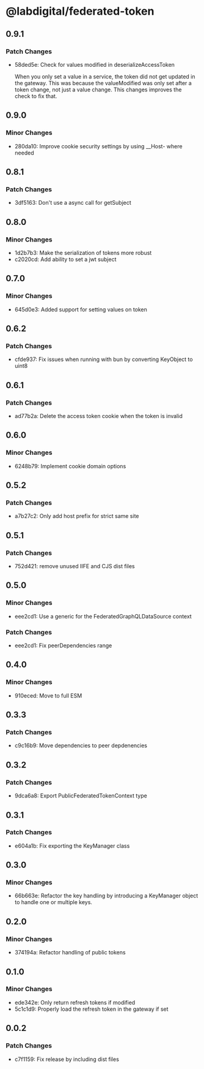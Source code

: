 # @labdigital/federated-token

## 0.9.1

### Patch Changes

- 58ded5e: Check for values modified in deserializeAccessToken

  When you only set a value in a service, the token did not get updated in the gateway.
  This was because the valueModified was only set after a token change, not just a value change.
  This changes improves the check to fix that.

## 0.9.0

### Minor Changes

- 280da10: Improve cookie security settings by using \_\_Host- where needed

## 0.8.1

### Patch Changes

- 3df5163: Don't use a async call for getSubject

## 0.8.0

### Minor Changes

- 1d2b7b3: Make the serialization of tokens more robust
- c2020cd: Add ability to set a jwt subject

## 0.7.0

### Minor Changes

- 645d0e3: Added support for setting values on token

## 0.6.2

### Patch Changes

- cfde937: Fix issues when running with bun by converting KeyObject to uint8

## 0.6.1

### Patch Changes

- ad77b2a: Delete the access token cookie when the token is invalid

## 0.6.0

### Minor Changes

- 6248b79: Implement cookie domain options

## 0.5.2

### Patch Changes

- a7b27c2: Only add host prefix for strict same site

## 0.5.1

### Patch Changes

- 752d421: remove unused IIFE and CJS dist files

## 0.5.0

### Minor Changes

- eee2cd1: Use a generic for the FederatedGraphQLDataSource context

### Patch Changes

- eee2cd1: Fix peerDependencies range

## 0.4.0

### Minor Changes

- 910eced: Move to full ESM

## 0.3.3

### Patch Changes

- c9c16b9: Move dependencies to peer depdenencies

## 0.3.2

### Patch Changes

- 9dca6a8: Export PublicFederatedTokenContext type

## 0.3.1

### Patch Changes

- e604a1b: Fix exporting the KeyManager class

## 0.3.0

### Minor Changes

- 66b663e: Refactor the key handling by introducing a KeyManager object to handle one or
  multiple keys.

## 0.2.0

### Minor Changes

- 374194a: Refactor handling of public tokens

## 0.1.0

### Minor Changes

- ede342e: Only return refresh tokens if modified
- 5c1c1d9: Properly load the refresh token in the gateway if set

## 0.0.2

### Patch Changes

- c7f1159: Fix release by including dist files
